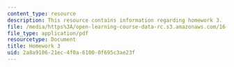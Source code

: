 ```yaml
---
content_type: resource
description: This resource contains information regarding homework 3.
file: /media/https%3A/open-learning-course-data-rc.s3.amazonaws.com/16-50-introduction-to-propulsion-systems-spring-2012/2a8a910621ec4f0a61000f695c3ae23f_MIT16_50S12_hw3.pdf
file_type: application/pdf
resourcetype: Document
title: Homework 3
uid: 2a8a9106-21ec-4f0a-6100-0f695c3ae23f
---
```

